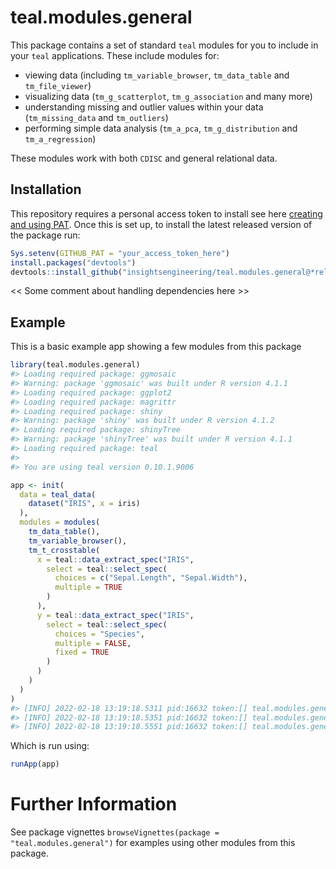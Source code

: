 
<!-- README.md is generated from README.Rmd. Please edit that file -->

# teal.modules.general

<!-- badges: start -->
<!-- badges: end -->

This package contains a set of standard `teal` modules for you to
include in your `teal` applications. These include modules for:

-   viewing data (including `tm_variable_browser`, `tm_data_table` and
    `tm_file_viewer`)
-   visualizing data (`tm_g_scatterplot`, `tm_g_association` and many
    more)
-   understanding missing and outlier values within your data
    (`tm_missing_data` and `tm_outliers`)
-   performing simple data analysis (`tm_a_pca`, `tm_g_distribution` and
    `tm_a_regression`)

These modules work with both `CDISC` and general relational data.

## Installation

This repository requires a personal access token to install see here
[creating and using
PAT](https://docs.github.com/en/github/authenticating-to-github/keeping-your-account-and-data-secure/creating-a-personal-access-token).
Once this is set up, to install the latest released version of the
package run:

``` r
Sys.setenv(GITHUB_PAT = "your_access_token_here")
install.packages("devtools")
devtools::install_github("insightsengineering/teal.modules.general@*release")
```

\<\< Some comment about handling dependencies here \>\>

## Example

This is a basic example app showing a few modules from this package

``` r
library(teal.modules.general)
#> Loading required package: ggmosaic
#> Warning: package 'ggmosaic' was built under R version 4.1.1
#> Loading required package: ggplot2
#> Loading required package: magrittr
#> Loading required package: shiny
#> Warning: package 'shiny' was built under R version 4.1.2
#> Loading required package: shinyTree
#> Warning: package 'shinyTree' was built under R version 4.1.1
#> Loading required package: teal
#> 
#> You are using teal version 0.10.1.9006

app <- init(
  data = teal_data(
    dataset("IRIS", x = iris)
  ),
  modules = modules(
    tm_data_table(),
    tm_variable_browser(),
    tm_t_crosstable(
      x = teal::data_extract_spec("IRIS",
        select = teal::select_spec(
          choices = c("Sepal.Length", "Sepal.Width"),
          multiple = TRUE
        )
      ),
      y = teal::data_extract_spec("IRIS",
        select = teal::select_spec(
          choices = "Species",
          multiple = FALSE,
          fixed = TRUE
        )
      )
    )
  )
)
#> [INFO] 2022-02-18 13:19:18.5311 pid:16632 token:[] teal.modules.general Initializing tm_data_table
#> [INFO] 2022-02-18 13:19:18.5351 pid:16632 token:[] teal.modules.general Initializing tm_variable_browser
#> [INFO] 2022-02-18 13:19:18.5551 pid:16632 token:[] teal.modules.general Initializing tm_t_crosstable
```

Which is run using:

``` r
runApp(app)
```

# Further Information

See package vignettes
`browseVignettes(package = "teal.modules.general")` for examples using
other modules from this package.
